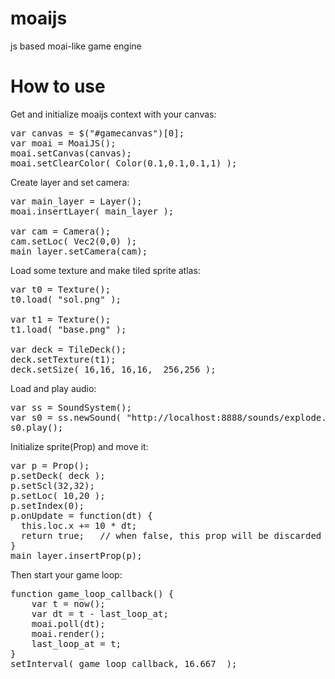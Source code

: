 moaijs
======

js based moai-like game engine 


How to use
======

Get and initialize moaijs context with your canvas:
<Pre>
var canvas = $("#gamecanvas")[0];
var moai = MoaiJS();
moai.setCanvas(canvas);
moai.setClearColor( Color(0.1,0.1,0.1,1) );
</pre>

Create layer and set camera:
<pre>
var main_layer = Layer();
moai.insertLayer( main_layer );

var cam = Camera();
cam.setLoc( Vec2(0,0) );
main_layer.setCamera(cam);
</pre>

Load some texture and make tiled sprite atlas:
<pre>
var t0 = Texture();
t0.load( "sol.png" );

var t1 = Texture();
t1.load( "base.png" );

var deck = TileDeck();
deck.setTexture(t1);
deck.setSize( 16,16, 16,16,  256,256 );
</pre>

Load and play audio:
<pre>
var ss = SoundSystem();
var s0 = ss.newSound( "http://localhost:8888/sounds/explode.wav" );
s0.play();
</pre>

Initialize sprite(Prop) and move it:
<pre>
var p = Prop();
p.setDeck( deck );
p.setScl(32,32);
p.setLoc( 10,20 );
p.setIndex(0);
p.onUpdate = function(dt) {
  this.loc.x += 10 * dt;
  return true;   // when false, this prop will be discarded
}
main_layer.insertProp(p);
</pre>  

Then start your game loop:
<pre>
function game_loop_callback() {
    var t = now();
    var dt = t - last_loop_at;
    moai.poll(dt);
    moai.render();
    last_loop_at = t;
}
setInterval( game_loop_callback, 16.667  );
</pre>